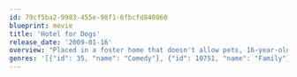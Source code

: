 ```yaml
---
id: 79cf5ba2-9983-455e-98f1-6fbcfd848060
blueprint: movie
title: 'Hotel for Dogs'
release_date: '2009-01-16'
overview: "Placed in a foster home that doesn't allow pets, 16-year-old Andi and her younger brother, Bruce, turn an abandoned hotel into a home for their dog. Soon other strays arrive, and the hotel becomes a haven for every orphaned canine in town. But the kids have to do some quick thinking to keep the cops off their tails."
genres: '[{"id": 35, "name": "Comedy"}, {"id": 10751, "name": "Family"}]'
---
```

